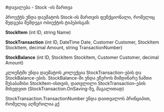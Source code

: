 #დავალება - Stock -ის მართვა

პროექტს უნდა დაემატოს Stock-ის მართვის ფუნქციონალი, რომელიც შედგება შემდეგი ობიექტის ტიპებისგან:

**StockItem** (int ID, string Name)

**StockTransaction** (int ID, DateTime Date, Customer Customer, StockItem StockItem, decimal Amount, string TransactionNumber)

**StockBalance** (int ID, StockItem StockItem, Customer Customer, decimal Amount)

კლიენტში უნდა დაემატოს კოლექცია StockTransaction-ების და StockBalance-ების.
StockBalance-ში უნდა ეწეროს მიმდინარე ნაშთი შესაბამისი StockItem-ისთვის, დათვლილი StockTransaction-ების მიხედვით (StockTransaction.OnSaving-ზე, მაგალითად)

StockTransaction.TransactionNumber უნდა დაითვალოს პრინციპით, რომელიც აღწერილია <a href="https://github.com/DoSo-Management/TypicalDxXafApp/blob/master/TypicalDXeXpressAppProject_DoSo.Module._Specs/StockTests.cs#L26-L29">აქ</a>
